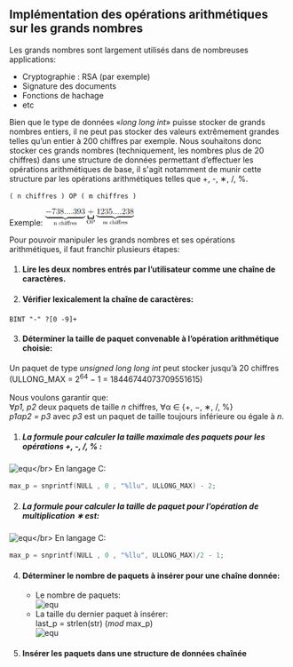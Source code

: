 ## Implémentation des opérations arithmétiques sur les grands nombres

Les grands nombres sont largement utilisés dans de nombreuses applications:
- Cryptographie : RSA (par exemple)
- Signature des documents
- Fonctions de hachage
- etc

Bien que le type de données «*long long int*» puisse stocker de grands nombres entiers, il ne peut
pas stocker des valeurs extrêmement grandes telles qu’un entier à 200 chiffres par exemple.
Nous souhaitons donc stocker ces grands nombres (techniquement, les nombres plus de 20 chiffres)
dans une structure de données permettant d’effectuer les opérations arithmétiques de base, il
s'agit notamment de munir cette structure par les opérations arithmétiques telles que +, -, ∗, /, %.
```
( n chiffres ) OP ( m chiffres )
```
Exemple: <img src="img/i1.png" alt="738....393+1235....238" height="32px" />

Pour pouvoir manipuler les grands nombres et ses opérations arithmétiques, il faut franchir plusieurs étapes:
1. #### Lire les deux nombres entrés par l’utilisateur comme une chaîne de caractères.
2. #### Vérifier lexicalement la chaîne de caractères:
```
BINT "-" ?[0 -9]+
```
3. #### Déterminer la taille de paquet convenable à l’opération arithmétique choisie:</br>
Un paquet de type *unsigned long long int* peut stocker jusqu’à 20 chiffres
(ULLONG_MAX = 2<sup>64</sup> − 1 = 18446744073709551615)</br></br>
Nous voulons garantir que:</br>
∀*p1, p2* deux paquets de taille *n* chiffres, ∀α ∈ {+, −, ∗, /, %}</br>
*p1αp2 = p3* avec *p3* est un paquet de taille toujours inférieure ou égale à *n*.</br>
   1. ##### La formule pour calculer la taille maximale des paquets pour les opérations +, -, /, % :</br>
![equ](https://render.githubusercontent.com/render/math?math=\text{max\_p}%20=%20\text{nombre\_chiffres(ULLONG\_MAX)}-2)</br>
En langage C: 
   ```c
   max_p = snprintf(NULL , 0 , "%llu", ULLONG_MAX) - 2;
   ```
   2. ##### La formule pour calculer la taille de paquet pour l’opération de multiplication ∗ est:</br>
![equ](https://render.githubusercontent.com/render/math?math=\text{max\_p}%20=%20\frac{\text{nombre\_chiffres(ULLONG\_MAX)}}{2}-1)</br>
En langage C:
   ```c
   max_p = snprintf(NULL , 0 , "%llu", ULLONG_MAX)/2 - 1;
   ```
4. #### Déterminer le nombre de paquets à insérer pour une chaîne donnée:
   - Le nombre de paquets:</br>![equ](https://render.githubusercontent.com/render/math?math=$nb%20=%20\frac{\text{strlen(str)}}{\text{max\_p}}$)
   - La taille du dernier paquet à insérer:</br>last_p = strlen(str) (*mod* max_p)</br>
   ![equ](https://render.githubusercontent.com/render/math?math=Avec%3A%5Cbegin%7Bcases%7D%0A%5Ctextit%7Bstrlen()%3A%7D%5Ctext%7Best%20une%20fonction%20qui%20permet%20de%20calculer%20la%20longueur%20d'une%20cha%C3%AEne%20de%20caract%C3%A8res%7D%5C%5C%0A%20%20%5Ctextit%7Bstr%3A%7D%5Ctext%7Best%20la%20cha%C3%AEne%20entr%C3%A9%20par%20l'utilisateur%7D%5C%5C%0A%5Ctextit%7Bmax%5C_p%3A%7D%5Ctext%7Best%20la%20taille%20de%20paquet%20calcul%C3%A9e%20pr%C3%A9c%C3%A9demment%20%C3%A0%20l'%C3%A9tape%20(3)%7D%5C%5C%0A%5Cend%7Bcases%7D)
5. #### Insérer les paquets dans une structure de données chaînée
